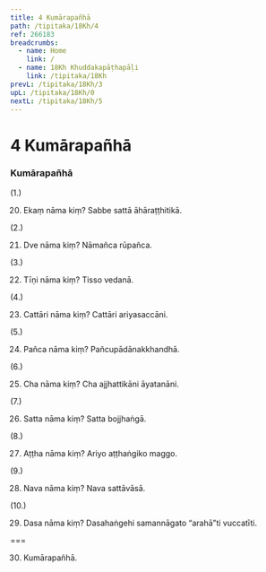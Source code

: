 ```yaml
---
title: 4 Kumārapañhā
path: /tipitaka/18Kh/4
ref: 266183
breadcrumbs:
  - name: Home
    link: /
  - name: 18Kh Khuddakapāṭhapāḷi
    link: /tipitaka/18Kh
prevL: /tipitaka/18Kh/3
upL: /tipitaka/18Kh/0
nextL: /tipitaka/18Kh/5
---
```


# 4 Kumārapañhā

### Kumārapañhā

(1.)

20. Ekaṃ nāma kiṃ? Sabbe sattā āhāraṭṭhitikā.

(2.)

21. Dve nāma kiṃ? Nāmañca rūpañca.

(3.)

22. Tīṇi nāma kiṃ? Tisso vedanā.

(4.)

23. Cattāri nāma kiṃ? Cattāri ariyasaccāni.

(5.)

24. Pañca nāma kiṃ? Pañcupādānakkhandhā.

(6.)

25. Cha nāma kiṃ? Cha ajjhattikāni āyatanāni.

(7.)

26. Satta nāma kiṃ? Satta bojjhaṅgā.

(8.)

27. Aṭṭha nāma kiṃ? Ariyo aṭṭhaṅgiko maggo.

(9.)

28. Nava nāma kiṃ? Nava sattāvāsā.

(10.)

29. Dasa nāma kiṃ? Dasahaṅgehi samannāgato “arahā”ti vuccatīti.

===

30. Kumārapañhā.




